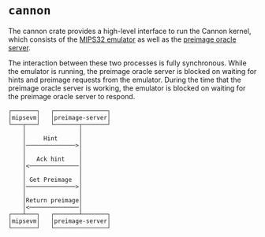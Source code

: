 # `cannon`

The cannon crate provides a high-level interface to run the Cannon kernel, which consists of the [MIPS32 emulator][mipsevm]
as well as the [preimage oracle server][preimage-oracle].

The interaction between these two processes is fully synchronous. While the emulator is running, the preimage oracle
server is blocked on waiting for hints and preimage requests from the emulator. During the time that the preimage oracle server
is working, the emulator is blocked on waiting for the preimage oracle server to respond.

```
┌───────┐   ┌───────────────┐
│mipsevm│   │preimage-server│
└───┬───┘   └───────┬───────┘
    │               │        
    │     Hint      │        
    │──────────────>│        
    │               │        
    │   Ack hint    │        
    │<──────────────│        
    │               │        
    │ Get Preimage  │        
    │──────────────>│        
    │               │        
    │Return preimage│        
    │<──────────────│        
┌───┴───┐   ┌───────┴───────┐
│mipsevm│   │preimage-server│
└───────┘   └───────────────┘
```

[mipsevm]: ../mipsevm
[preimage-oracle]: ../preimage-oracle
